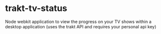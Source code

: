 trakt-tv-status
===============

Node webkit application to view the progress on your TV shows within a desktop application (uses the trakt API and requires your personal api key)
